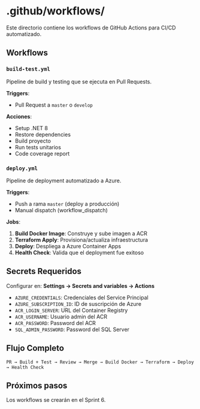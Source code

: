# .github/workflows/

Este directorio contiene los workflows de GitHub Actions para CI/CD automatizado.

## Workflows

### `build-test.yml`
Pipeline de build y testing que se ejecuta en Pull Requests.

**Triggers**: 
- Pull Request a `master` o `develop`

**Acciones**:
- Setup .NET 8
- Restore dependencies
- Build proyecto
- Run tests unitarios
- Code coverage report

### `deploy.yml`
Pipeline de deployment automatizado a Azure.

**Triggers**:
- Push a rama `master` (deploy a producción)
- Manual dispatch (workflow_dispatch)

**Jobs**:
1. **Build Docker Image**: Construye y sube imagen a ACR
2. **Terraform Apply**: Provisiona/actualiza infraestructura
3. **Deploy**: Despliega a Azure Container Apps
4. **Health Check**: Valida que el deployment fue exitoso

## Secrets Requeridos

Configurar en: **Settings → Secrets and variables → Actions**

- `AZURE_CREDENTIALS`: Credenciales del Service Principal
- `AZURE_SUBSCRIPTION_ID`: ID de suscripción de Azure
- `ACR_LOGIN_SERVER`: URL del Container Registry
- `ACR_USERNAME`: Usuario admin del ACR
- `ACR_PASSWORD`: Password del ACR
- `SQL_ADMIN_PASSWORD`: Password del SQL Server

## Flujo Completo

```
PR → Build + Test → Review → Merge → Build Docker → Terraform → Deploy → Health Check
```

## Próximos pasos

Los workflows se crearán en el Sprint 6.
